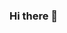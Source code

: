 ### Hi there 👋

<!--
**2U1/2U1** is a ✨ _special_ ✨ repository because its `README.md` (this file) appears on your GitHub profile.

Here are some ideas to get you started:

- 🔭 I’m currently working on Korea University as a master degree student
- 🌱 I’m currently learning Python and AI in NLP and CV
- 📫 How to reach me: john119@korea.ac.kr

```
![2U1's GitHub stats](https://github-readme-stats.vercel.app/api?username=2U1&show_icons=true&theme=radical)
```

